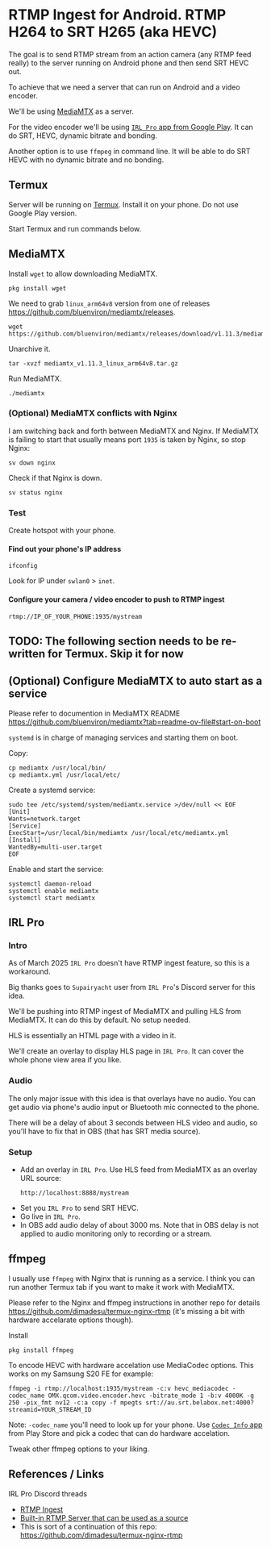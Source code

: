 # RTMP Ingest for Android. RTMP H264 to SRT H265 (aka HEVC)

The goal is to send RTMP stream from an action camera (any RTMP feed really) to the server running on Android phone and then send SRT HEVC out.

To achieve that we need a server that can run on Android and a video encoder.

We'll be using [MediaMTX](https://github.com/bluenviron/mediamtx) as a server.

For the video encoder we'll be using [`IRL Pro` app from Google Play](https://play.google.com/store/apps/details?id=app.irlpro.android). It can do SRT, HEVC, dynamic bitrate and bonding.

Another option is to use `ffmpeg` in command line. It will be able to do SRT HEVC with no dynamic bitrate and no bonding.

## Termux

Server will be running on [Termux](https://termux.dev/en/). Install it on your phone. Do not use Google Play version.

Start Termux and run commands below.

## MediaMTX

Install `wget` to allow downloading MediaMTX.

```
pkg install wget
```

We need to grab `linux_arm64v8` version from one of releases https://github.com/bluenviron/mediamtx/releases.

```
wget https://github.com/bluenviron/mediamtx/releases/download/v1.11.3/mediamtx_v1.11.3_linux_arm64v8.tar.gz
```

Unarchive it.

```
tar -xvzf mediamtx_v1.11.3_linux_arm64v8.tar.gz
```

Run MediaMTX.

```
./mediamtx
```

### (Optional) MediaMTX conflicts with Nginx

I am switching back and forth between MediaMTX and Nginx. If MediaMTX is failing to start that usually means port `1935` is taken by Nginx, so stop Nginx:

```
sv down nginx
```

Check if that Nginx is down.

```
sv status nginx
```

### Test

Create hotspot with your phone.

#### Find out your phone's IP address

```
ifconfig
```

Look for IP under `swlan0` > `inet`.

#### Configure your camera / video encoder to push to RTMP ingest

```
rtmp://IP_OF_YOUR_PHONE:1935/mystream
```

## TODO: The following section needs to be re-written for Termux. Skip it for now
## (Optional) Configure MediaMTX to auto start as a service

Please refer to documention in MediaMTX README https://github.com/bluenviron/mediamtx?tab=readme-ov-file#start-on-boot

`systemd` is in charge of managing services and starting them on boot.

Copy:

```
cp mediamtx /usr/local/bin/
cp mediamtx.yml /usr/local/etc/
```

Create a systemd service:

```
sudo tee /etc/systemd/system/mediamtx.service >/dev/null << EOF
[Unit]
Wants=network.target
[Service]
ExecStart=/usr/local/bin/mediamtx /usr/local/etc/mediamtx.yml
[Install]
WantedBy=multi-user.target
EOF
```

Enable and start the service:

```
systemctl daemon-reload
systemctl enable mediamtx
systemctl start mediamtx
```

## IRL Pro

### Intro

As of March 2025 `IRL Pro` doesn't have RTMP ingest feature, so this is a workaround.

Big thanks goes to `Supairyacht` user from `IRL Pro`'s Discord server for this idea.

We'll be pushing into RTMP ingest of MediaMTX and pulling HLS from MediaMTX. It can do this by default. No setup needed.

HLS is essentially an HTML page with a video in it.

We'll create an overlay to display HLS page in `IRL Pro`. It can cover the whole phone view area if you like.

### Audio

The only major issue with this idea is that overlays have no audio. You can get audio via phone's audio input or Bluetooth mic connected to the phone.

There will be a delay of about 3 seconds between HLS video and audio, so you'll have to fix that in OBS (that has SRT media source).

### Setup

- Add an overlay in `IRL Pro`. Use HLS feed from MediaMTX as an overlay URL source:
  ```
  http://localhost:8888/mystream
  ```
- Set you `IRL Pro` to send SRT HEVC.
- Go live in `IRL Pro`.
- In OBS add audio delay of about 3000 ms. Note that in OBS delay is not applied to audio monitoring only to recording or a stream.

## ffmpeg

I usually use `ffmpeg` with Nginx that is running as a service. I think you can run another Termux tab if you want to make it work with MediaMTX.

Please refer to the Nginx and ffmpeg instructions in another repo for details https://github.com/dimadesu/termux-nginx-rtmp (it's missing a bit with hardware accelarate options though).

Install

```
pkg install ffmpeg
```

To encode HEVC with hardware accelation use MediaCodec options. This works on my Samsung S20 FE for example:
```
ffmpeg -i rtmp://localhost:1935/mystream -c:v hevc_mediacodec -codec_name OMX.qcom.video.encoder.hevc -bitrate_mode 1 -b:v 4000K -g 250 -pix_fmt nv12 -c:a copy -f mpegts srt://au.srt.belabox.net:4000?streamid=YOUR_STREAM_ID
```

Note: `-codec_name` you'll need to look up for your phone. Use [`Codec Info` app](https://play.google.com/store/apps/details?id=com.parseus.codecinfo) from Play Store and pick a codec that can do hardware accelation.

Tweak other ffmpeg options to your liking.

## References / Links

IRL Pro Discord threads
- [RTMP Ingest](https://discord.com/channels/996502486535901306/1191179335479087104)
- [Built-in RTMP Server that can be used as a source](https://discord.com/channels/996502486535901306/1056294460121690132)
- This is sort of a continuation of this repo: https://github.com/dimadesu/termux-nginx-rtmp
